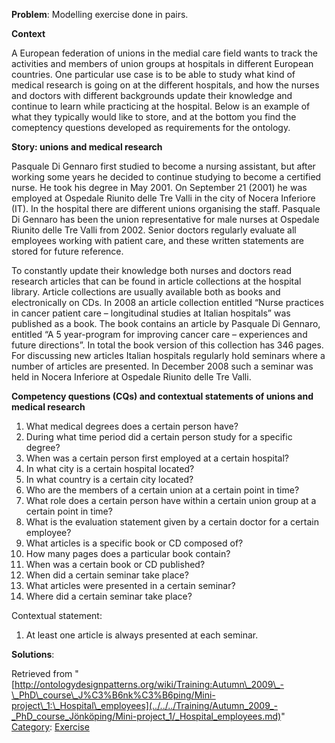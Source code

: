 __Problem__:
Modelling exercise done in pairs.


__Context__


A European federation of unions in the medial care field wants to track the activities and members of union groups at hospitals in different European countries. One particular use case is to be able to study what kind of medical research is going on at the different hospitals, and how the nurses and doctors with different backgrounds update their knowledge and continue to learn while practicing at the hospital. Below is an example of what they typically would like to store, and at the bottom you find the comeptency questions developed as requirements for the ontology.


  

__Story: unions and medical research__


Pasquale Di Gennaro first studied to become a nursing assistant, but after working some years he decided to continue studying to become a certified nurse. He took his degree in May 2001. On September 21 (2001) he was employed at Ospedale Riunito delle Tre Valli in the city of Nocera Inferiore (IT). In the hospital there are different unions organising the staff. Pasquale Di Gennaro has been the union representative for male nurses at Ospedale Riunito delle Tre Valli from 2002. Senior doctors regularly evaluate all employees working with patient care, and these written statements are stored for future reference.


To constantly update their knowledge both nurses and doctors read research articles that can be found in article collections at the hospital library. Article collections are usually available both as books and electronically on CDs. In 2008 an article collection entitled “Nurse practices in cancer patient care – longitudinal studies at Italian hospitals” was published as a book. The book contains an article by Pasquale Di Gennaro, entitled “A 5 year-program for improving cancer care – experiences and future directions”. In total the book version of this collection has 346 pages. For discussing new articles Italian hospitals regularly hold seminars where a number of articles are presented. In December 2008 such a seminar was held in Nocera Inferiore at Ospedale Riunito delle Tre Valli.


  

__Competency questions (CQs) and contextual statements of unions and medical research__



1. What medical degrees does a certain person have?
2. During what time period did a certain person study for a specific degree?
3. When was a certain person first employed at a certain hospital?
4. In what city is a certain hospital located?
5. In what country is a certain city located?
6. Who are the members of a certain union at a certain point in time?
7. What role does a certain person have within a certain union group at a certain point in time?
8. What is the evaluation statement given by a certain doctor for a certain employee?
9. What articles is a specific book or CD composed of?
10. How many pages does a particular book contain?
11. When was a certain book or CD published?
12. When did a certain seminar take place?
13. What articles were presented in a certain seminar?
14. Where did a certain seminar take place?


Contextual statement:



1. At least one article is always presented at each seminar.



__Solutions__:





Retrieved from "[http://ontologydesignpatterns.org/wiki/Training:Autumn\_2009\_-\_PhD\_course\_J%C3%B6nk%C3%B6ping/Mini-project\_1:\_Hospital\_employees](../../../Training/Autumn_2009_-_PhD_course_Jönköping/Mini-project_1/_Hospital_employees.md)"
 [Category](http://ontologydesignpatterns.org/wiki/Special:Categories "Special:Categories"): [Exercise](../../../Category/Exercise.md "Category:Exercise")